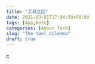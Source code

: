 ```yaml
---
title: "工具之困"
date: 2021-03-01T17:04:59+08:00
tags: [App,Note]
categories: [About Tech]
slug: "The tool dilemma"
draft: true
---
```


c 



